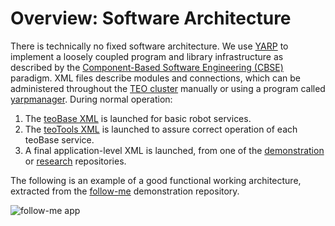 # Overview: Software Architecture

There is technically no fixed software architecture. We use [YARP](http://www.yarp.it/) to implement a loosely coupled program and library infrastructure as described by the [Component-Based Software Engineering (CBSE)](https://en.wikipedia.org/wiki/Component-based_software_engineering) paradigm. XML files describe modules and connections, which can be administered throughout the [TEO cluster](http://robots.uc3m.es/index.php/TEO_Network_information) manually or using a program called [yarpmanager](http://www.yarp.it/yarpmanager.html). During normal operation:
1. The [teoBase XML](https://github.com/roboticslab-uc3m/teo-configuration-files/blob/master/share/applications/teoBase.xml) is launched for basic robot services.
2. The [teoTools XML](https://github.com/roboticslab-uc3m/teo-configuration-files/blob/master/share/applications/teoTools.xml) is launched to assure correct operation of each teoBase service.
3. A final application-level XML is launched, from one of the [demonstration](demonstration.md) or [research](research.md) repositories. 

The following is an example of a good functional working architecture, extracted from the [follow-me](https://github.com/roboticslab-uc3m/follow-me) demonstration repository.

![follow-me app](../fig/follow-me-app.png)
